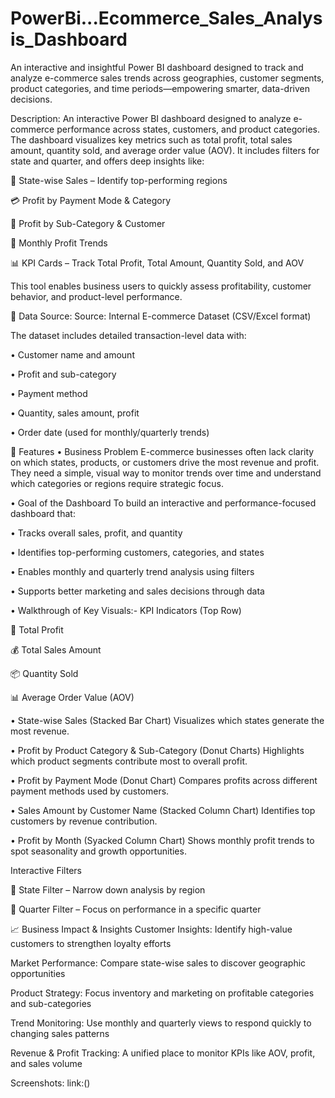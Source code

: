 # PowerBi...Ecommerce_Sales_Analysis_Dashboard
 An interactive and insightful Power BI dashboard designed to track and analyze e-commerce sales trends across geographies, customer segments, product categories, and time periods—empowering smarter, data-driven decisions.

Description:
An interactive Power BI dashboard designed to analyze e-commerce performance across states, customers, and product categories. The dashboard visualizes key metrics such as total profit, total sales amount, quantity sold, and average order value (AOV). It includes filters for state and quarter, and offers deep insights like:

📍 State-wise Sales – Identify top-performing regions

💳 Profit by Payment Mode & Category

🧾 Profit by Sub-Category & Customer

📅 Monthly Profit Trends

📊 KPI Cards – Track Total Profit, Total Amount, Quantity Sold, and AOV

This tool enables business users to quickly assess profitability, customer behavior, and product-level performance.

📂 Data Source:
Source: Internal E-commerce Dataset (CSV/Excel format)

The dataset includes detailed transaction-level data with:

• Customer name and amount

• Profit and sub-category

• Payment method

• Quantity, sales amount, profit

• Order date (used for monthly/quarterly trends)

🌟 Features 
• Business Problem
E-commerce businesses often lack clarity on which states, products, or customers drive the most revenue and profit. They need a simple, visual way to monitor trends over time and understand which categories or regions require strategic focus.

• Goal of the Dashboard
To build an interactive and performance-focused dashboard that:

• Tracks overall sales, profit, and quantity

• Identifies top-performing customers, categories, and states

• Enables monthly and quarterly trend analysis using filters

• Supports better marketing and sales decisions through data

• Walkthrough of Key Visuals:-
KPI Indicators (Top Row)

💸 Total Profit

💰 Total Sales Amount

📦 Quantity Sold

📊 Average Order Value (AOV)

• State-wise Sales (Stacked Bar Chart)
Visualizes which states generate the most revenue.

• Profit by Product Category & Sub-Category (Donut Charts)
Highlights which product segments contribute most to overall profit.

• Profit by Payment Mode (Donut Chart)
Compares profits across different payment methods used by customers.

• Sales Amount by Customer Name (Stacked Column Chart)
Identifies top customers by revenue contribution.

• Profit by Month (Syacked Column Chart)
Shows monthly profit trends to spot seasonality and growth opportunities.

Interactive Filters

📍 State Filter – Narrow down analysis by region

📅 Quarter Filter – Focus on performance in a specific quarter

📈 Business Impact & Insights
Customer Insights: Identify high-value customers to strengthen loyalty efforts

Market Performance: Compare state-wise sales to discover geographic opportunities

Product Strategy: Focus inventory and marketing on profitable categories and sub-categories

Trend Monitoring: Use monthly and quarterly views to respond quickly to changing sales patterns

Revenue & Profit Tracking: A unified place to monitor KPIs like AOV, profit, and sales volume

Screenshots:
link:()
